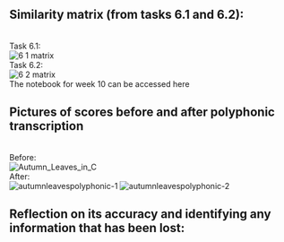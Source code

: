 ## Similarity matrix (from tasks 6.1 and 6.2):
<br>Task 6.1:
<br>![6 1 matrix](https://github.com/user-attachments/assets/bd796fbc-c9d9-4345-b9f2-6907ec1b9a92)
<br>Task 6.2:
<br>![6 2 matrix](https://github.com/user-attachments/assets/64993b53-6bd2-4239-8a7f-33909ad3eaca)
<br>
The notebook for week 10 can be accessed here
## Pictures of scores before and after polyphonic transcription
<br> Before:
<br>
![Autumn_Leaves_in_C](https://github.com/user-attachments/assets/f1361abe-82e0-48b3-88ea-86e2038d3f69)
<br>After:
<br>
![autumnleavespolyphonic-1](https://github.com/user-attachments/assets/c990dc03-e12b-40e2-bda5-0e2de469b5aa)
![autumnleavespolyphonic-2](https://github.com/user-attachments/assets/cfa8fcc1-8d95-4da9-bc54-344ccfd1e599)
<br>
## Reflection on its accuracy and identifying any information that has been lost:
